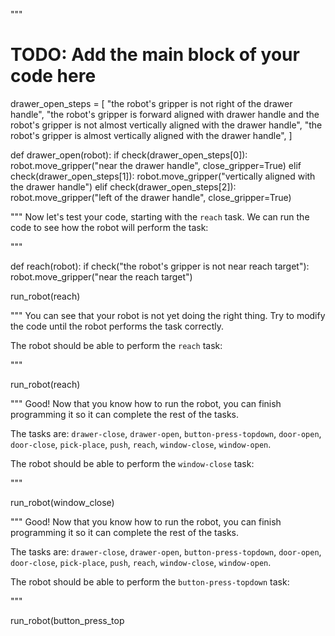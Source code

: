 

"""
# TODO: Add the main block of your code here
drawer_open_steps = [
    "the robot's gripper is not right of the drawer handle",
    "the robot's gripper is forward aligned with drawer handle and the robot's gripper is not almost vertically aligned with the drawer handle",
    "the robot's gripper is almost vertically aligned with the drawer handle",
]


def drawer_open(robot):
    if check(drawer_open_steps[0]):
        robot.move_gripper("near the drawer handle", close_gripper=True)
    elif check(drawer_open_steps[1]):
        robot.move_gripper("vertically aligned with the drawer handle")
    elif check(drawer_open_steps[2]):
        robot.move_gripper("left of the drawer handle", close_gripper=True)


"""
Now let's test your code, starting with the `reach` task.
We can run the code to see how the robot will perform the task:

"""


def reach(robot):
    if check("the robot's gripper is not near reach target"):
        robot.move_gripper("near the reach target")


run_robot(reach)


"""
You can see that your robot is not yet doing the right thing. Try to modify
the code until the robot performs the task correctly.

The robot should be able to perform the `reach` task:

"""

run_robot(reach)

"""
Good! Now that you know how to run the robot, you can finish programming it
so it can complete the rest of the tasks.

The tasks are: `drawer-close`, `drawer-open`, `button-press-topdown`,
`door-open`, `door-close`, `pick-place`, `push`, `reach`, `window-close`,
`window-open`.

The robot should be able to perform the `window-close` task:

"""

run_robot(window_close)

"""
Good! Now that you know how to run the robot, you can finish programming it
so it can complete the rest of the tasks.

The tasks are: `drawer-close`, `drawer-open`, `button-press-topdown`,
`door-open`, `door-close`, `pick-place`, `push`, `reach`, `window-close`,
`window-open`.

The robot should be able to perform the `button-press-topdown` task:

"""

run_robot(button_press_top